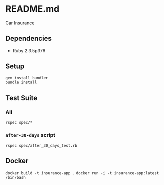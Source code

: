 # README.md

Car Insurance 

## Dependencies

- Ruby 2.3.5p376

## Setup

```
gem install bundler
bundle install
```


## Test Suite

### All

`rspec spec/*`

### `after-30-days` script

`rspec spec/after_30_days_test.rb`


## Docker

`docker build -t insurance-app .`
`docker run -i -t insurance-app:latest /bin/bash`

